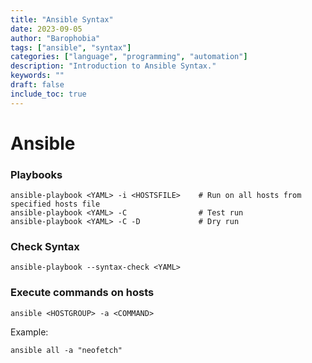 ```yaml
---
title: "Ansible Syntax"
date: 2023-09-05
author: "Barophobia"
tags: ["ansible", "syntax"]
categories: ["language", "programming", "automation"]
description: "Introduction to Ansible Syntax."
keywords: ""
draft: false
include_toc: true
---
```


# Ansible

### Playbooks

```
ansible-playbook <YAML> -i <HOSTSFILE>    # Run on all hosts from specified hosts file
ansible-playbook <YAML> -C                # Test run
ansible-playbook <YAML> -C -D             # Dry run
```


### Check Syntax

```
ansible-playbook --syntax-check <YAML>
```

### Execute commands on hosts

```
ansible <HOSTGROUP> -a <COMMAND>
```
Example:
```
ansible all -a "neofetch"
```
